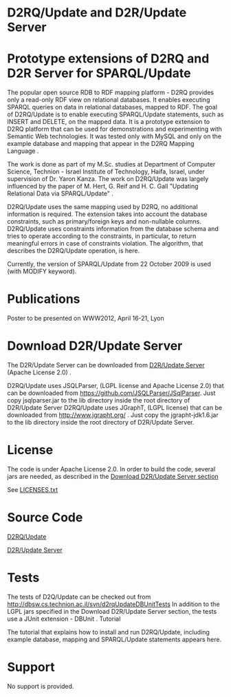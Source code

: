 # D2RQ/Update and D2R/Update Server

# Prototype extensions of D2RQ and D2R Server for SPARQL/Update

The popular open source RDB to RDF mapping platform - D2RQ provides only a read-only RDF view on relational databases. It enables executing SPARQL queries on data in relational databases, mapped to RDF. The goal of D2RQ/Update is to enable executing SPARQL/Update statements, such as INSERT and DELETE, on the mapped data. It is a prototype extension to D2RQ platform that can be used for demonstrations and experimenting with Semantic Web technologies. It was tested only with MySQL and only on the example database and mapping that appear in the D2RQ Mapping Language .

The work is done as part of my M.Sc. studies at Department of Computer Science, Technion - Israel Institute of Technology, Haifa, Israel, under supervision of Dr. Yaron Kanza. The work on D2RQ/Update was largely influenced by the paper of M. Hert, G. Reif and H. C. Gall "Updating Relational Data via SPARQL/Update" .

D2RQ/Update uses the same mapping used by D2RQ, no additional information is required. The extension takes into account the database constraints, such as primary/foreign keys and non-nullable columns. D2RQ/Update uses constraints information from the database schema and tries to operate according to the constraints, in particular, to return meaningful errors in case of constraints violation. The algorithm, that describes the D2RQ/Update operation, is here.

Currently, the version of SPARQL/Update from 22 October 2009 is used (with MODIFY keyword).

# Publications

Poster to be presented on WWW2012, April 16-21, Lyon

# Download D2R/Update Server

The D2R/Update Server can be downloaded from [D2R/Update Server](http://dbsw.cs.technion.ac.il/svn/d2rUpdateServer) (Apache License 2.0) .

D2RQ/Update uses JSQLParser, (LGPL license and Apache License 2.0) that can be downloaded from https://github.com/JSQLParser/JSqlParser. Just copy jsqlparser.jar to the lib directory inside the root directory of D2R/Update Server
D2RQ/Update uses JGraphT, (LGPL license) that can be downloaded from http://www.jgrapht.org/ . Just copy the jgrapht-jdk1.6.jar to the lib directory inside the root directory of D2R/Update Server.

# License
The code is under Apache License 2.0. In order to build the code,  several jars are needed, as described in the [Download D2R/Update Server section](#download-d2rupdate-server)

See [LICENSES.txt](https://github.com/VadimEisenberg/d2rqUpdate/blob/master/LICENSES.txt)

# Source Code
[D2RQ/Update](https://github.com/VadimEisenberg/d2rqUpdate)

[D2R/Update Server](http://dbsw.cs.technion.ac.il/svn/d2rUpdateServer)

# Tests

The tests of D2Q/Update can be checked out from http://dbsw.cs.technion.ac.il/svn/d2rqUpdateDBUnitTests In addition to the LGPL jars specified in the Download D2R/Update Server section, the tests use a JUnit extension - DBUnit .
Tutorial

The tutorial that explains how to install and run D2RQ/Update, including example database, mapping and SPARQL/Update statements appears here.

# Support

No support is provided.
